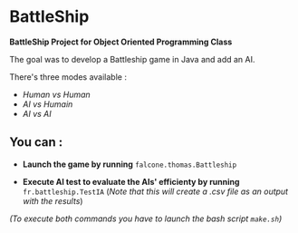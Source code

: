# BattleShip 

**BattleShip Project for Object Oriented Programming Class**

The goal was to develop a Battleship game in Java and add an AI. 

There's three modes available : 
* *Human vs Human*
* *AI vs Humain*
* *AI vs AI*

## You can :

* **Launch the game by running** `falcone.thomas.Battleship`

* **Execute AI test to evaluate the AIs' efficienty by running** `fr.battleship.TestIA` 
(*Note that this will create a .csv file as an output with the results*)

*(To execute both commands you have to launch the bash script `make.sh`)*
